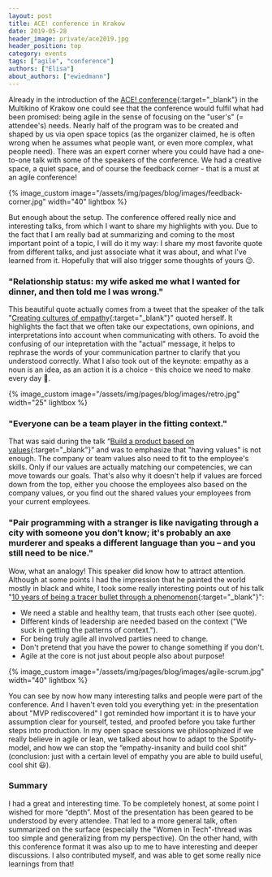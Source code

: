 ```yaml
---
layout: post
title: ACE! conference in Krakow
date: 2019-05-28
header_image: private/ace2019.jpg
header_position: top
category: events
tags: ["agile", "conference"]
authors: ["Elisa"]
about_authors: ["ewiedmann"]
---
```


Already in the introduction of the [ACE! conference](https://aceconf.com/#!/home){:target="_blank"} in the Multikino of Krakow one could see that the conference would fulfil what had been promised: being agile in the sense of focusing on the "user's" (= attendee's) needs.
Nearly half of the program was to be created and shaped by us via open space topics (as the organizer claimed, he is often wrong when he assumes what people want, or even more complex, what people need).
There was an expert corner where you could have had a one-to-one talk with some of the speakers of the conference.
We had a creative space, a quiet space, and of course the feedback corner - that is a must at an agile conference!

{% image_custom image="/assets/img/pages/blog/images/feedback-corner.jpg" width="40" lightbox %}

But enough about the setup.
The conference offered really nice and interesting talks, from which I want to share my highlights with you.
Due to the fact that I am really bad at summarizing and coming to the most important point of a topic, I will do it my way: I share my most favorite quote from different talks, and just associate what it was about, and what I've learned from it.
Hopefully that will also trigger some thoughts of yours 😉.

### "Relationship status: my wife asked me what I wanted for dinner, and then told me I was wrong."

This beautiful quote actually comes from a tweet that the speaker of the talk "[Creating cultures of empathy](https://aceconf.com/#!/speaker/115/sharon-steed){:target="_blank"}" quoted herself.
It highlights the fact that we often take our expectations, own opinions, and interpretations into account when communicating with others.
To avoid the confusing of our intepretation with the "actual" message, it helps to rephrase the words of your communication partner to clarify that you understood correctly.
What I also took out of the keynote: empathy as a noun is an idea, as an action it is a choice - this choice we need to make every day 💪. 

{% image_custom image="/assets/img/pages/blog/images/retro.jpg" width="25" lightbox %}

### "Everyone can be a team player in the fitting context."

That was said during the talk “[Build a product based on values](https://aceconf.com/#!/speaker/229/nela-dunato){:target="_blank"}” and was to emphasize that "having values" is not enough.
The company or team values also need to fit to the employee's skills.
Only if our values are actually matching our competencies, we can move towards our goals.
That's also why it doesn't help if values are forced down from the top, either you choose the employees also based on the company values, or you find out the shared values your employees from your current employees.

### "Pair programming with a stranger is like navigating through a city with someone you don’t know; it's probably an axe murderer and speaks a different language than you – and you still need to be nice."

Wow, what an analogy!
This speaker did know how to attract attention.
Although at some points I had the impression that he painted the world mostly in black and white, I took some really interesting points out of his talk "[10 years of being a tracer bullet through a phenomenon](https://aceconf.com/#!/speaker/228/mike-sutton){:target="_blank"}":

* We need a stable and healthy team, that trusts each other (see quote).
* Different kinds of leadership are needed based on the context ("We suck in getting the patterns of context.").
* For being truly agile all involved parties need to change.
* Don't pretend that you have the power to change something if you don't.
* Agile at the core is not just about people also about purpose!

{% image_custom image="/assets/img/pages/blog/images/agile-scrum.jpg" width="40" lightbox %}

You can see by now how many interesting talks and people were part of the conference.
And I haven't even told you everything yet: in the presentation about "MVP rediscovered" I got reminded how important it is to have your assumption clear for yourself, tested, and proofed before you take further steps into production. In my open space sessions we philosophized if we really believe in agile or lean, we talked about how to adapt to the Spotify-model, and how we can stop the “empathy-insanity and build cool shit” (conclusion: just with a certain level of
empathy you are able to build useful, cool shit 😃).

### Summary

I had a great and interesting time.
To be completely honest, at some point I wished for more “depth”.
Most of the presentation has been geared to be understood by every attendee.
That led to a more general talk, often summarized on the surface (especially the "Women in Tech"-thread was too simple and generalizing from my perspective).
On the other hand, with this conference format it was also up to me to have interesting and deeper discussions.
I also contributed myself, and was able to get some really nice learnings from that!
